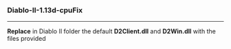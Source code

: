 ### Diablo-II-1.13d-cpuFix

---

**Replace** in Diablo II folder the default **D2Client.dll** and **D2Win.dll** with the files provided